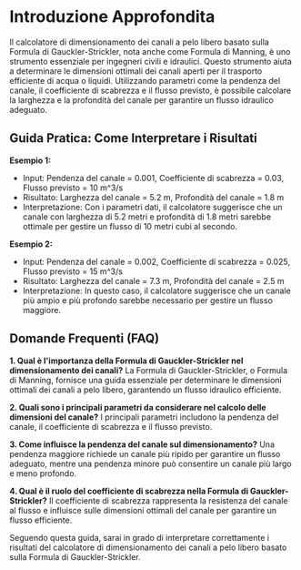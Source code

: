 # Introduzione Approfondita
Il calcolatore di dimensionamento dei canali a pelo libero basato sulla Formula di Gauckler-Strickler, nota anche come Formula di Manning, è uno strumento essenziale per ingegneri civili e idraulici. Questo strumento aiuta a determinare le dimensioni ottimali dei canali aperti per il trasporto efficiente di acqua o liquidi. Utilizzando parametri come la pendenza del canale, il coefficiente di scabrezza e il flusso previsto, è possibile calcolare la larghezza e la profondità del canale per garantire un flusso idraulico adeguato.

## Guida Pratica: Come Interpretare i Risultati

**Esempio 1:**
- Input: Pendenza del canale = 0.001, Coefficiente di scabrezza = 0.03, Flusso previsto = 10 m^3/s
- Risultato: Larghezza del canale = 5.2 m, Profondità del canale = 1.8 m
- Interpretazione: Con i parametri dati, il calcolatore suggerisce che un canale con larghezza di 5.2 metri e profondità di 1.8 metri sarebbe ottimale per gestire un flusso di 10 metri cubi al secondo.

**Esempio 2:**
- Input: Pendenza del canale = 0.002, Coefficiente di scabrezza = 0.025, Flusso previsto = 15 m^3/s
- Risultato: Larghezza del canale = 7.3 m, Profondità del canale = 2.5 m
- Interpretazione: In questo caso, il calcolatore suggerisce che un canale più ampio e più profondo sarebbe necessario per gestire un flusso maggiore.

## Domande Frequenti (FAQ)

**1. Qual è l'importanza della Formula di Gauckler-Strickler nel dimensionamento dei canali?**
La Formula di Gauckler-Strickler, o Formula di Manning, fornisce una guida essenziale per determinare le dimensioni ottimali dei canali a pelo libero, garantendo un flusso idraulico efficiente.

**2. Quali sono i principali parametri da considerare nel calcolo delle dimensioni del canale?**
I principali parametri includono la pendenza del canale, il coefficiente di scabrezza e il flusso previsto.

**3. Come influisce la pendenza del canale sul dimensionamento?**
Una pendenza maggiore richiede un canale più ripido per garantire un flusso adeguato, mentre una pendenza minore può consentire un canale più largo e meno profondo.

**4. Qual è il ruolo del coefficiente di scabrezza nella Formula di Gauckler-Strickler?**
Il coefficiente di scabrezza rappresenta la resistenza del canale al flusso e influisce sulle dimensioni ottimali del canale per garantire un flusso efficiente.

Seguendo questa guida, sarai in grado di interpretare correttamente i risultati del calcolatore di dimensionamento dei canali a pelo libero basato sulla Formula di Gauckler-Strickler.